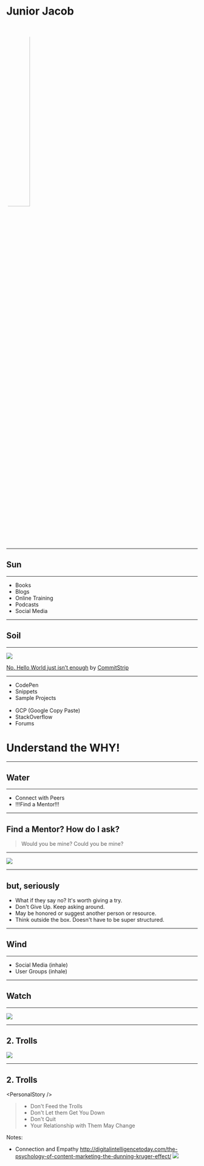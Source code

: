 # Junior Jacob
<!-- .slide: data-state="Persona-introduction Slide-blockquote" data-background="./img/computer-4.jpg" -->

<img src="./img/junior-jacob-big.jpg" style="border-radius: 50%; width: 35%;" />

------

## Sun
<!-- .slide: data-title="Junior Jacob" data-state="Stage-introduction title Stage--junior" data-background="./img/sun.jpg" -->

<!-- Capture -->

------

<!-- .slide: data-title="Junior Jacob" data-state="title Stage--junior Status--sun" data-background="./img/sun.jpg" -->

<ul class="Pills Pills--sun fragment">
  <li class="Pill">Books</div>
  <li class="Pill">Blogs</div>
  <li class="Pill">Online Training</div>
  <li class="Pill">Podcasts</div>
  <li class="Pill">Social Media</div>
</ul>

------

## Soil
<!-- .slide: data-title="Junior Jacob" data-state="Stage-introduction title Stage--junior" data-background="./img/soil.jpg" -->

<!-- Digest -->

------

<!-- .slide: data-title="Junior Jacob" data-state="title Slide-background Stage--junior Status--soil" data-background="./img/soil.jpg" -->

![](./img/Strips-Hello-world-600-finalenglish.jpg) <!-- .element: class="credit" -->

<div class="credit"><a href="http://www.commitstrip.com/en/2013/09/20/hello-world-ne-suffit-pas/">No. Hello World just isn’t enough</a> by <a href="http://www.commitstrip.com">CommitStrip</a></div>

------

<!-- .slide: data-title="Junior Jacob" data-state="Slide-background title Stage--junior Status--soil" data-background="./img/soil.jpg" -->

<ul class="Pills Pills--soil fragment" data-fragment-index="1" style="margin: 0 0 1rem 0;">
  <li class="Pill">CodePen</div>
  <li class="Pill">Snippets</div>
  <li class="Pill">Sample Projects</div>
</ul>

<ul class="Pills Pills--error fragment" data-fragment-index="2" style="margin: 0;">
  <li class="Pill">GCP (Google Copy Paste)</div>
  <li class="Pill">StackOverflow</div>
  <li class="Pill">Forums</div>
</ul>

<h1 class="fragment" data-fragment-index="3">Understand the <strong>WHY</strong>!</h1>

------

## Water
<!-- .slide: data-title="Junior Jacob" data-state="Stage-introduction title Stage--junior" data-background="./img/water.jpg" -->

<!-- Sharpen -->

------

<!-- .slide: data-title="Junior Jacob" data-state="title Stage--junior Status--water" data-background="./img/water.jpg" -->

<ul class="Pills Pills--water">
  <li class="Pill">Connect with Peers</div>
  <li class="Pill">!!!Find a Mentor!!!</div>
</ul>

------

## Find a Mentor? How do I ask?
<!-- .slide: data-title="Junior Jacob" data-state="Slide-title Slide-background title Stage--junior Status--water" data-background="./img/water.jpg" -->

> Would you be mine?
> Could you be mine?

------

<!-- .slide: data-title="Junior Jacob" data-state="Slide-background title Stage--junior Status--water" data-background="./img/water.jpg" -->

![](./img/wont-you-be-my-mentor.jpg)

------

## but, seriously
<!-- .slide: data-title="Junior Jacob" data-state="Slide-title Slide-background title Stage--junior Status--water" data-background="./img/water.jpg" -->

* What if they say no? It's worth giving a try.
* Don't Give Up. Keep asking around.
* May be honored or suggest another person or resource.
* Think outside the box. Doesn't have to be super structured.

------

## Wind
<!-- .slide: data-title="Junior Jacob" data-state="Stage-introduction title Stage--junior" data-background="./img/wind.jpg" -->

<!-- Breath -->

------

<!-- .slide: data-title="Junior Jacob" data-state="title Stage--junior Status--wind" data-background="./img/wind.jpg" -->

<ul class="Pills Pills--wind">
  <li class="Pill">Social Media (inhale)</div>
  <li class="Pill">User Groups (inhale)</div>
</ul>

------

## Watch
<!-- .slide: data-title="Junior Jacob" data-state="Stage-introduction title Stage--junior" data-background="./img/watch.jpg" -->

<!-- Challenges -->

------

<!-- .slide: data-title="Junior Jacob" data-state="Slide-background title Stage--junior Status--watch" data-background="./img/watch.jpg" -->

![](./img/dunning-kruger-effect-wide.png)

------

## 2. Trolls
<!-- .slide: data-title="Junior Jacob" data-state="Slide-background Slide-title Slide-image Slide-body title Stage--junior Status--watch" data-background="./img/watch.jpg" -->

![](./img/TrollFaceDancing_large.gif)

------

## 2. Trolls
<!-- .slide: data-title="Junior Jacob" data-state="Slide-background Slide-blockquote Slide-title Slide-image Slide-body title Stage--junior Status--watch" data-background="./img/watch.jpg" -->

&lt;PersonalStory /&gt;

<blockquote>
  <ul class="fragment">
    <li class="fragment">Don't Feed the Trolls</li>
    <li class="fragment">Don't Let them Get You Down</li>
    <li class="fragment">Don't Quit</li>
    <li class="fragment">Your Relationship with Them May Change</li>
  </ul>
</blockquote>

Notes:

* Connection and Empathy
http://digitalintelligencetoday.com/the-psychology-of-content-marketing-the-dunning-kruger-effect/
![](./img/junior-warning.gif)
